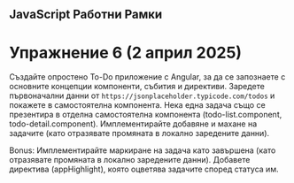 ## JavaScript Работни Рамки

# Упражнение 6 (2 април 2025)

Създайте опростено To-Do приложение с Angular, за да се запознаете с основните концепции компоненти, събития и директиви.
Заредeте първоначални данни от `https://jsonplaceholder.typicode.com/todos` и покажете в самостоятелна компонента. Нека една задача също се презентира в отделна самостоятелна компонента (todo-list.component, todo-detail.component).
Имплементирайте добавяне и махане на задачите  (като отразявате промяната в локално заредените данни).

Bonus: Имплементирайте маркиране на задача като завършена (като отразявате промяната в локално заредените данни). Добавете директива (appHighlight), която оцветява задачите според статуса им.